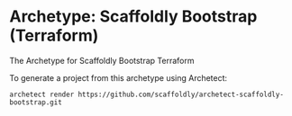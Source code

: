 # Archetype: Scaffoldly Bootstrap (Terraform)

The Archetype for Scaffoldly Bootstrap Terraform

To generate a project from this archetype using Archetect:

```shell
archetect render https://github.com/scaffoldly/archetect-scaffoldly-bootstrap.git
```
